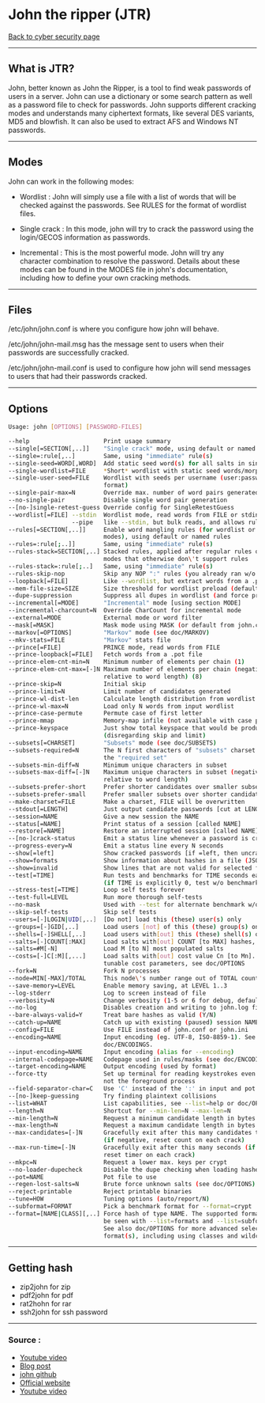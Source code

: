 # John the ripper (JTR)
[Back to cyber security page](../index.md)

---

## What is JTR?
John, better known as John the Ripper, is a tool to find weak passwords of users in a server. John can use a dictionary or some search pattern as well as a password file to check for passwords. John supports different cracking modes  and  understands  many  ciphertext formats, like several DES variants, MD5 and blowfish. It can also be used to extract AFS and Windows NT passwords.

---

## Modes
John can work in the following modes:
-  Wordlist : John will simply use a file with a list of words that will be checked against the passwords. See RULES for the format of wordlist files.

- Single crack : In this mode, john will try to crack the password using the login/GECOS information as passwords.

- Incremental : This  is  the  most  powerful  mode. John will try any character combination to resolve the password.  Details about these modes can be found in the MODES file in john's documentation, including how to define your own cracking methods.

---

## Files
/etc/john/john.conf is where you configure how john will behave.

/etc/john/john-mail.msg has the message sent to users when their passwords are successfully cracked.

/etc/john/john-mail.conf is used to configure how john will send messages to users that had their passwords cracked.

---

## Options
```bash
Usage: john [OPTIONS] [PASSWORD-FILES]

--help                     Print usage summary
--single[=SECTION[,..]]    "Single crack" mode, using default or named rules
--single=:rule[,..]        Same, using "immediate" rule(s)
--single-seed=WORD[,WORD]  Add static seed word(s) for all salts in single mode
--single-wordlist=FILE     *Short* wordlist with static seed words/morphemes
--single-user-seed=FILE    Wordlist with seeds per username (user:password[s]
                           format)
--single-pair-max=N        Override max. number of word pairs generated (6)
--no-single-pair           Disable single word pair generation
--[no-]single-retest-guess Override config for SingleRetestGuess
--wordlist[=FILE] --stdin  Wordlist mode, read words from FILE or stdin
                  --pipe   like --stdin, but bulk reads, and allows rules
--rules[=SECTION[,..]]     Enable word mangling rules (for wordlist or PRINCE
                           modes), using default or named rules
--rules=:rule[;..]]        Same, using "immediate" rule(s)
--rules-stack=SECTION[,..] Stacked rules, applied after regular rules or to
                           modes that otherwise don\'t support rules
--rules-stack=:rule[;..]   Same, using "immediate" rule(s)
--rules-skip-nop           Skip any NOP ":" rules (you already ran w/o rules)
--loopback[=FILE]          Like --wordlist, but extract words from a .pot file
--mem-file-size=SIZE       Size threshold for wordlist preload (default 2048 MB)
--dupe-suppression         Suppress all dupes in wordlist (and force preload)
--incremental[=MODE]       "Incremental" mode [using section MODE]
--incremental-charcount=N  Override CharCount for incremental mode
--external=MODE            External mode or word filter
--mask[=MASK]              Mask mode using MASK (or default from john.conf)
--markov[=OPTIONS]         "Markov" mode (see doc/MARKOV)
--mkv-stats=FILE           "Markov" stats file
--prince[=FILE]            PRINCE mode, read words from FILE
--prince-loopback[=FILE]   Fetch words from a .pot file
--prince-elem-cnt-min=N    Minimum number of elements per chain (1)
--prince-elem-cnt-max=[-]N Maximum number of elements per chain (negative N is
                           relative to word length) (8)
--prince-skip=N            Initial skip
--prince-limit=N           Limit number of candidates generated
--prince-wl-dist-len       Calculate length distribution from wordlist
--prince-wl-max=N          Load only N words from input wordlist
--prince-case-permute      Permute case of first letter
--prince-mmap              Memory-map infile (not available with case permute)
--prince-keyspace          Just show total keyspace that would be produced
                           (disregarding skip and limit)
--subsets[=CHARSET]        "Subsets" mode (see doc/SUBSETS)
--subsets-required=N       The N first characters of "subsets" charset are
                           the "required set"
--subsets-min-diff=N       Minimum unique characters in subset
--subsets-max-diff=[-]N    Maximum unique characters in subset (negative N is
                           relative to word length)
--subsets-prefer-short     Prefer shorter candidates over smaller subsets
--subsets-prefer-small     Prefer smaller subsets over shorter candidates
--make-charset=FILE        Make a charset, FILE will be overwritten
--stdout[=LENGTH]          Just output candidate passwords [cut at LENGTH]
--session=NAME             Give a new session the NAME
--status[=NAME]            Print status of a session [called NAME]
--restore[=NAME]           Restore an interrupted session [called NAME]
--[no-]crack-status        Emit a status line whenever a password is cracked
--progress-every=N         Emit a status line every N seconds
--show[=left]              Show cracked passwords [if =left, then uncracked]
--show=formats             Show information about hashes in a file (JSON)
--show=invalid             Show lines that are not valid for selected format(s)
--test[=TIME]              Run tests and benchmarks for TIME seconds each
                           (if TIME is explicitly 0, test w/o benchmark)
--stress-test[=TIME]       Loop self tests forever
--test-full=LEVEL          Run more thorough self-tests
--no-mask                  Used with --test for alternate benchmark w/o mask
--skip-self-tests          Skip self tests
--users=[-]LOGIN|UID[,..]  [Do not] load this (these) user(s) only
--groups=[-]GID[,..]       Load users [not] of this (these) group(s) only
--shells=[-]SHELL[,..]     Load users with[out] this (these) shell(s) only
--salts=[-]COUNT[:MAX]     Load salts with[out] COUNT [to MAX] hashes, or
--salts=#M[-N]             Load M [to N] most populated salts
--costs=[-]C[:M][,...]     Load salts with[out] cost value Cn [to Mn]. For
                           tunable cost parameters, see doc/OPTIONS
--fork=N                   Fork N processes
--node=MIN[-MAX]/TOTAL     This node\'s number range out of TOTAL count
--save-memory=LEVEL        Enable memory saving, at LEVEL 1..3
--log-stderr               Log to screen instead of file
--verbosity=N              Change verbosity (1-5 or 6 for debug, default 3)
--no-log                   Disables creation and writing to john.log file
--bare-always-valid=Y      Treat bare hashes as valid (Y/N)
--catch-up=NAME            Catch up with existing (paused) session NAME
--config=FILE              Use FILE instead of john.conf or john.ini
--encoding=NAME            Input encoding (eg. UTF-8, ISO-8859-1). See also
                           doc/ENCODINGS.
--input-encoding=NAME      Input encoding (alias for --encoding)
--internal-codepage=NAME   Codepage used in rules/masks (see doc/ENCODINGS)
--target-encoding=NAME     Output encoding (used by format)
--force-tty                Set up terminal for reading keystrokes even if we\'re
                           not the foreground process
--field-separator-char=C   Use 'C' instead of the ':' in input and pot files
--[no-]keep-guessing       Try finding plaintext collisions
--list=WHAT                List capabilities, see --list=help or doc/OPTIONS
--length=N                 Shortcut for --min-len=N --max-len=N
--min-length=N             Request a minimum candidate length in bytes
--max-length=N             Request a maximum candidate length in bytes
--max-candidates=[-]N      Gracefully exit after this many candidates tried.
                           (if negative, reset count on each crack)
--max-run-time=[-]N        Gracefully exit after this many seconds (if negative,
                           reset timer on each crack)
--mkpc=N                   Request a lower max. keys per crypt
--no-loader-dupecheck      Disable the dupe checking when loading hashes
--pot=NAME                 Pot file to use
--regen-lost-salts=N       Brute force unknown salts (see doc/OPTIONS)
--reject-printable         Reject printable binaries
--tune=HOW                 Tuning options (auto/report/N)
--subformat=FORMAT         Pick a benchmark format for --format=crypt
--format=[NAME|CLASS][,..] Force hash of type NAME. The supported formats can
                           be seen with --list=formats and --list=subformats.
                           See also doc/OPTIONS for more advanced selection of
                           format(s), including using classes and wildcards.

```

---

## Getting hash
- zip2john for zip
- pdf2john for pdf
- rat2hohn for rar
- ssh2john for ssh password

---

### Source : 
- [Youtube video](https://youtu.be/aCVr7anoBxg)
- [Blog post](https://www.varonis.com/blog/john-the-ripper/)
- [john github](https://github.com/openwall/john)
- [Official website](https://www.openwall.com/john/)
- [Youtube video](https://youtu.be/_4-kwklhxho)